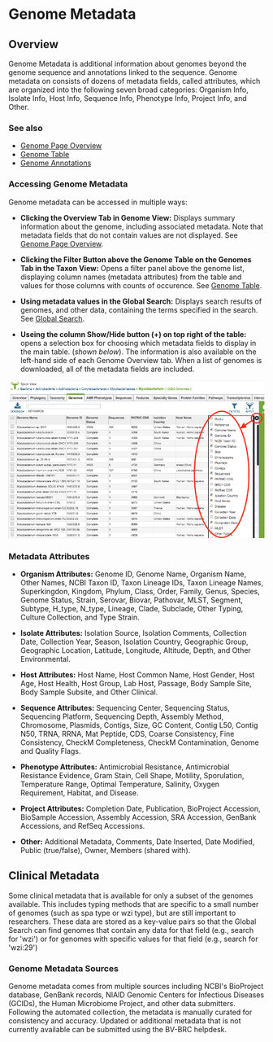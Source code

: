 # Genome Metadata

## Overview

Genome Metadata is additional information about genomes beyond the genome sequence and annotations linked to the sequence. Genome metadata on consists of dozens of metadata fields, called attributes, which are organized into the following seven broad categories: Organism Info, Isolate Info, Host Info, Sequence Info, Phenotype Info, Project Info, and Other.

### See also
* [Genome Page Overview](../organisms_genome/overview.html)
* [Genome Table](../organisms_taxon/genome_table.html)
* [Genome Annotations](../organisms_taxon/genome_annotations.html)

### Accessing Genome Metadata
Genome metadata can be accessed in multiple ways:

* **Clicking the Overview Tab in Genome View:** Displays summary information about the genome, including associated metadata. Note that metadata fields that do not contain values are not displayed. See [Genome Page Overview](../organisms_genome/overview.html).

* **Clicking the Filter Button above the Genome Table on the Genomes Tab in the Taxon View:** Opens a filter panel above the genome list, displaying column names (metadata attributes) from the table and values for those columns with counts of occurence. See [Genome Table](../organisms_taxon/genome_table.html).

* **Using metadata values in the Global Search:** Displays search results of genomes, and other data, containing the terms specified in the search. See [Global Search](../global_search.html).

* **Useing the column Show/Hide button (+) on top right of the table:**  opens a selection box for choosing which metadata fields to display in the main table. (*shown below*). The information is also available on the left-hand side of each Genome Overview tab. When a list of genomes is downloaded, all of the metadata fields are included.

![Metadata Fields Show/Hide](../images/metadata_field_show-hide.png)

### Metadata Attributes

* **Organism Attributes:** Genome ID, Genome Name, Organism Name, Other Names, NCBI Taxon ID, Taxon Lineage IDs, Taxon Lineage Names, Superkingdon, Kingdom, Phylum, Class, Order, Family, Genus, Species, Genome Status, Strain, Serovar, Biovar, Pathovar, MLST, Segment, Subtype, H_type, N_type, Lineage, Clade, Subclade, Other Typing, Culture Collection, and Type Strain.

* **Isolate Attributes:** Isolation Source, Isolation Comments, Collection Date, Collection Year, Season, Isolation Country, Geographic Group, Geographic Location, Latitude, Longitude, Altitude, Depth, and Other Environmental.

* **Host Attributes:** Host Name, Host Common Name, Host Gender, Host Age, Host Health, Host Group, Lab Host, Passage, Body Sample Site, Body Sample Subsite, and Other Clinical.

* **Sequence Attributes:** Sequencing Center, Sequencing Status, Sequencing Platform, Sequencing Depth, Assembly Method, Chromosome, Plasmids, Contigs, Size, GC Content, Contig L50, Contig N50, TRNA, RRNA, Mat Peptide, CDS, Coarse Consistency, Fine Consistency, CheckM Completeness, CheckM Contamination, Genome and Quality Flags.

* **Phenotype Attributes:** Antimicrobial Resistance, Antimicrobial Resistance Evidence, Gram Stain, Cell Shape, Motility, Sporulation, Temperature Range, Optimal Temperature, Salinity, Oxygen Requirement, Habitat, and Disease.

* **Project Attributes:** Completion Date, Publication, BioProject Accession, BioSample Accession, Assembly Accession, SRA Accession, GenBank Accessions, and RefSeq Accessions.

* **Other:** Additional Metadata, Comments, Date Inserted, Date Modified, Public (true/false), Owner, Members (shared with).

## Clinical Metadata
Some clinical metadata that is available for only a subset of the genomes available. This includes typing methods that are specific to a small number of genomes (such as spa type or wzi type), but are still important to researchers. These data are stored as a key-value pairs so that the Global Search can find genomes that contain any data for that field (e.g., search for 'wzi') or for genomes with specific values for that field (e.g., search for 'wzi:29')

### Genome Metadata Sources
Genome metadata comes from multiple sources including NCBI's BioProject database, GenBank records, NIAID Genomic Centers for Infectious Diseases (GCIDs), the Human Microbiome Project, and other data submitters. Following the automated collection, the metadata is manually curated for consistency and accuracy. Updated or additional metadata that is not currently available can be submitted using the BV-BRC helpdesk.
